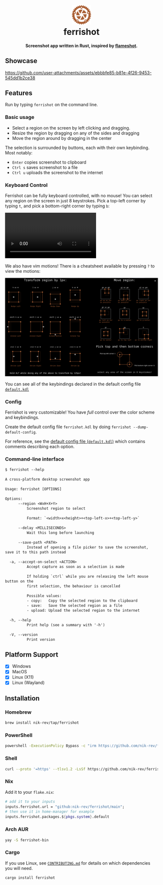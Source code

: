 <div align="center">
  <p>
    <h1>
      <a href="https://github.com/nik-rev/ferrishot">
        <img height="64px" width="64px" src="assets/icons/Ferrishot.svg" />
      </a>
      <br />
      ferrishot
    </h1>
    <h4>Screenshot app written in Rust, inspired by <a href="https://github.com/flameshot-org/flameshot">flameshot<a />.</h4>
  </p>
</div>

## Showcase

<https://github.com/user-attachments/assets/ebbbfe85-b81e-4f26-9453-545dd1b2ce38>

## Features

Run by typing `ferrishot` on the command line.

### Basic usage

- Select a region on the screen by left clicking and dragging.
- Resize the region by dragging on any of the sides and dragging
- Move the region around by dragging in the center

The selection is surrounded by buttons, each with their own keybinding. Most notably:

- `Enter` copies screenshot to clipboard
- `Ctrl s` saves screenshot to a file
- `Ctrl u` uploads the screenshot to the internet

### Keyboard Control

Ferrishot can be fully keyboard controlled, with no mouse! You can select any region on the screen in just
8 keystrokes. Pick a top-left corner by typing `t`, and pick a bottom-right corner by typing `b`:

![showcase](./assets/instant-shot.mp4)

We also have vim motions! There is a cheatsheet available by pressing `?` to view the motions:

![cheatsheet](./assets/cheatsheet.webp)

You can see all of the keybindings declared in the default config file [`default.kdl`](./default.kdl)

### Config

Ferrishot is very customizable! You have _full_ control over the color scheme and keybindings.

Create the default config file `ferrishot.kdl` by doing `ferrishot --dump-default-config`.

For reference, see the [default config file (`default.kdl`)](./default.kdl) which contains comments describing each option.

### Command-line interface

```
$ ferrishot --help

A cross-platform desktop screenshot app

Usage: ferrishot [OPTIONS]

Options:
      --region <WxH+X+Y>
          Screenshot region to select

          Format: `<width>x<height>+<top-left-x>+<top-left-y>`

      --delay <MILLISECONDS>
          Wait this long before launching

      --save-path <PATH>
          Instead of opening a file picker to save the screenshot, save it to this path instead

  -a, --accept-on-select <ACTION>
          Accept capture as soon as a selection is made

          If holding `ctrl` while you are releasing the left mouse button on the
          first selection, the behaviour is cancelled

          Possible values:
          - copy:   Copy the selected region to the clipboard
          - save:   Save the selected region as a file
          - upload: Upload the selected region to the internet

  -h, --help
          Print help (see a summary with '-h')

  -V, --version
          Print version
```

## Platform Support

- [x] Windows
- [x] MacOS
- [x] Linux (X11)
- [x] Linux (Wayland)

## Installation

### Homebrew

```sh
brew install nik-rev/tap/ferrishot
```

### PowerShell

```sh
powershell -ExecutionPolicy Bypass -c "irm https://github.com/nik-rev/ferrishot/releases/latest/download/ferrishot-installer.ps1 | iex"
```

### Shell

```sh
curl --proto '=https' --tlsv1.2 -LsSf https://github.com/nik-rev/ferrishot/releases/latest/download/ferrishot-installer.sh | sh
```

### Nix

Add it to your `flake.nix`:

```nix
# add it to your inputs
inputs.ferrishot.url = "github:nik-rev/ferrishot/main";
# then use it in home-manager for example
inputs.ferrishot.packages.${pkgs.system}.default
```

### Arch AUR

```sh
yay -S ferrishot-bin
```

### Cargo

If you use Linux, see [`CONTRIBUTING.md`](./CONTRIBUTING.md) for details on which dependencies you will need.

```sh
cargo install ferrishot
```
